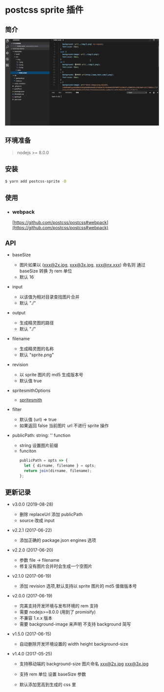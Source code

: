 # postcss sprite 插件

## 简介

![image](https://github.com/cjg125/postcss-sprite/raw/master/sprite.gif)

## 环境准备

> nodejs >= 8.0.0

## 安装

```bash
$ yarn add postcss-sprite -D
```

## 使用

- ### webpack
  [https://github.com/postcss/postcss#webpack](https://github.com/postcss/postcss#webpack)

## API

- baseSize

  - 图片如果以 (xxx@2x.jpg, xxx@3x.jpg, xxx@nx.xxx) 命名则 通过 baseSize 转换 为 rem 单位
  - 默认 16

- input

  - 以该值为相对目录查找图片合并
  - 默认 "./"

- output

  - 生成精灵图的路径
  - 默认 "./"

- filename

  - 生成精灵图的名称
  - 默认 "sprite.png"

- revision

  - 以 sprite 图片的 md5 生成版本号
  - 默认值 true

- spritesmithOptions

  - [spritesmith](https://github.com/Ensighten/spritesmith#spritesheetprocessimagesimages-options)

- filter

  - 默认值 (url) => true
  - 如果返回 false 当前图片 url 不进行 sprite 操作

- publicPath: string: '' function
  - string 设置图片前缀
  - funciton
    ```js
    publicPath = opts => {
      let { dirname, filename } = opts;
      return join(dirname, filename);
    };
    ```

## 更新记录

- v3.0.0 (2019-08-28)

  - 删除 replaceUrl 添加 publicPath
  - source 改成 input

- v2.2.1 (2017-06-22)

  - 添加正确的 package.json engines 选项

- v2.2.0 (2017-06-20)

  - 参数 file -> filename
  - 修复没有图片合并时会生成一个空图片

- v2.1.0 (2017-06-19)

  - 添加 revision 选项,默认支持以 sprite 图片的 md5 值做版本号

- v2.0.0 (2017-06-19)

  - 完美支持开发环境与发布环境的 rem 支持
  - 需要 nodejs>=8.0.0 (用到了 promisify)
  - 不兼容 1.x.x 版本
  - 需要 background-image 来声明 不支持 background 简写

- v1.5.0 (2017-06-15)

  - 自动删除开发环境设置的 width height background-size

- v1.4.0 (2017-05-25)

  - 支持移动端的 background-size 图片命名 xxx@2x.jpg xxx@3x.jpg

  - 支持 rem 单位 设置 baseSize 参数

  - 默认添加宽高到生成的 css 里
